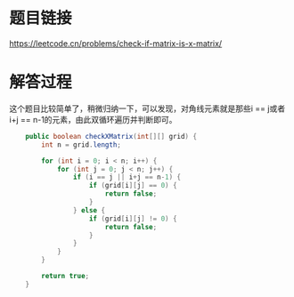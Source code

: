 # 题目链接
https://leetcode.cn/problems/check-if-matrix-is-x-matrix/

# 解答过程
这个题目比较简单了，稍微归纳一下，可以发现，对角线元素就是那些i == j或者i+j == n-1的元素，由此双循环遍历并判断即可。

```java
	public boolean checkXMatrix(int[][] grid) {
		int n = grid.length;

		for (int i = 0; i < n; i++) {
			for (int j = 0; j < n; j++) {
				if (i == j || i+j == n-1) {
					if (grid[i][j] == 0) {
						return false;
					}
				} else {
					if (grid[i][j] != 0) {
						return false;
					}
				}
			}
		}

		return true;
	}
```